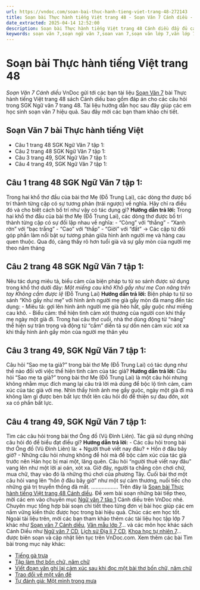 ```yaml
---
url: https://vndoc.com/soan-bai-thuc-hanh-tieng-viet-trang-48-272143
title: Soạn bài Thực hành tiếng Việt trang 48 - Soạn Văn 7 Cánh diều - VnDoc.com
date_extracted: 2025-04-14 12:52:00
description: Soạn bài Thực hành tiếng Việt trang 48 Cánh diều đầy đủ các phần SGK Ngữ Văn 7 Cánh Diều tập 1, giúp các em dễ dàng chuẩn bị bài trước khi tới lớp.
keywords: soạn văn 7,soạn ngữ văn 7,soan van 7,soạn văn lớp 7,văn lớp 7,ngữ văn lớp 7,giải văn 7,soạn văn 7 tập 1,soạn văn lớp 7 tập 1,Soạn bài Thực hành tiếng Việt trang 48,ngữ văn lớp 7 cánh diều,soạn văn 7 cánh diều,bài Thực hành tiếng Việt trang 48,soạn bài Thực hành tiếng Việt Cánh diều,soạn bài lớp 7,Soạn Văn 7 Thực hành tiếng Việt,Soạn Văn lớp 7 Thực hành tiếng Việt,soạn văn 7 bài Thực hành tiếng Việt,soạn bài Thực hành tiếng Việt trang 48 lớp 7
---
```


# Soạn bài Thực hành tiếng Việt trang 48
 _Soạn Văn 7 Cánh diều_
VnDoc gửi tới các bạn tài liệu [Soạn Văn 7](<https://vndoc.com/ngu-van-7-tap-1-cd>) bài Thực hành tiếng Việt trang 48  sách Cánh diều bao gồm đáp án cho các câu hỏi trong SGK Ngữ văn 7 trang 48. Tài liệu hướng dẫn học sau đây giúp các em học sinh soạn văn 7 hiệu quả. Sau đây mời các bạn tham khảo chi tiết.
## Soạn Văn 7 bài Thực hành tiếng Việt
  * Câu 1 trang 48 SGK Ngữ Văn 7 tập 1:
  * Câu 2 trang 48 SGK Ngữ Văn 7 tập 1:
  * Câu 3 trang 49, SGK Ngữ Văn 7 tập 1:
  * Câu 4 trang 49, SGK Ngữ Văn 7 tập 1:

## **Câu 1 trang 48 SGK Ngữ Văn 7 tập 1:**
Trong hai khổ thơ đầu của bài thơ Mẹ \(Đỗ Trung Lai\), các dòng thơ được bố trí thành từng cặp có sự tương phản \(trái ngược\) về nghĩa. Hãy chỉ ra điều đó và cho biết cách bố trí như vậy có tác dụng gì?
**Hướng dẫn trả lời:**
Trong hai khổ thơ đầu của bài thơ Mẹ \(Đỗ Trung Lai\), các dòng thơ được bố trí thành từng cặp có sự đối lập nhau về nghĩa:
\- “Còng” với “thẳng”
\- “Xanh rờn” với “bạc trắng”
\- “Cao” với “thấp”
\- “Giời” với “đất”
→ Các cặp từ đối góp phần làm nổi bật sự tương phản giữa hình ảnh người mẹ và hàng cau quen thuộc. Qua đó, càng thấy rõ hơn tuổi già và sự gầy mòn của người mẹ theo năm tháng
## **Câu 2 trang 48 SGK Ngữ Văn 7 tập 1:**
Nêu tác dụng miêu tả, biểu cảm của biện pháp tu từ so sánh được sử dụng trong khổ thơ dưới đây:
_Một miếng cau khô_
 _Khô gầy như mẹ_
 _Con nâng trên tay_
 _Không cầm được lệ_
\(Đỗ Trung Lai\)
**Hướng dẫn trả lời:**
Biện pháp tu từ so sánh “Khô gầy như mẹ” với hình ảnh người mẹ già gầy mòn đã mang đến tác dụng:
\- Miêu tả: gợi lên hình ảnh người mẹ già héo hắt, gầy guộc như miếng cau khô.
\- Biểu cảm: thể hiện tình cảm xót thương của người con khi thấy mẹ ngày một già đi. Trong hai câu thơ cuối, nhà thơ dùng động từ “nâng” thể hiện sự trân trọng và động từ “cầm” diễn tả sự dồn nén cảm xúc xót xa khi thấy hình ảnh gầy mòn của người mẹ thân yêu
## Câu 3 trang 49, SGK Ngữ Văn 7 tập 1:
Câu hỏi “Sao mẹ ta già?” trong bài thơ Mẹ \(Đỗ Trung Lai\) có tác dụng như thế nào đối với việc thể hiện tình cảm của tác giả?
**Hướng dẫn trả lời:**
Câu hỏi “Sao mẹ ta già?” trong bài thơ Mẹ \(Đỗ Trung Lai\) là một câu hỏi nhưng không nhằm mục đích mang lại câu trả lời mà dùng để bộc lộ tình cảm, cảm xúc của tác giả với mẹ. Nhìn thấy hình ảnh mẹ gầy guộc, ngày một già đi mà không làm gì được bèn bất lực thốt lên câu hỏi đó để thiện sự đau đớn, xót xa có phần bất lực.
## Câu 4 trang 49, SGK Ngữ Văn 7 tập 1:
Tìm các câu hỏi trong bài thơ Ông đồ \(Vũ Đình Liên\). Tác giả sử dụng những câu hỏi đó để biểu đạt điều gì?
**Hướng dẫn trả lời:**
\- Các câu hỏi trong bài thơ Ông đồ \(Vũ Đình Liên\) là:
\+ Người thuê viết nay đâu?
\+ Hồn ở đâu bây giờ?
\- Những câu hỏi nhưng không để hỏi mà để bộc cảm xúc của tác giả trước nên Hán học bị mai một, lãng quên. Câu hỏi “người thuê viết nay đâu” vang lên như một lời ai oán, xót xa. Giờ đây, người ta chẳng còn chơi chữ, mua chữ, thay vào đó là những thú chơi của phương Tây. Cuối bài thơ một câu hỏi vang lên “hồn ở đâu bây giờ” như một sự cảm thương, nuối tiếc cho những giá trị truyền thống đã mất.
..................
Trên đây là [Soạn bài Thực hành tiếng Việt trang 48 Cánh diều](<https://vndoc.com/soan-bai-thuc-hanh-tieng-viet-trang-48-272143>). Để xem bài soạn những bài tiếp theo, mời các em vào chuyên mục [Ngữ văn 7 tập 1](<https://vndoc.com/ngu-van-7-tap-1-cd>) Cánh diều trên VnDoc nhé. Chuyên mục tổng hợp bài soạn chi tiết theo từng đơn vị bài học giúp các em nắm vững kiến thức được học trong bài hiệu quả. Chúc các em học tốt.
Ngoài tài liệu trên, mời các bạn tham khảo thêm các tài liệu học tập lớp 7 khác như [Soạn văn 7 Cánh diều](<https://vndoc.com/ngu-van-7-tap-1-cd>), [Văn mẫu lớp 7](<https://vndoc.com/van-mau-lop7>)... và các môn học khác  sách Cánh Diều như [Ngữ văn 7 CD](<https://vndoc.com/ngu-van-7-tap-1-cd>), [Lịch sử Địa lí 7 CD](<https://vndoc.com/khoa-hoc-tu-nhien-7-cd>), [Khoa học tự nhiên 7](<https://vndoc.com/khoa-hoc-tu-nhien-7-cd>)... được biên soạn và cập nhật liên tục trên VnDoc.com.
Xem thêm các bài Tìm bài trong mục này khác:
  * [Tiếng gà trưa](</soan-bai-lop-7-tieng-ga-trua-114672>)
  * [Tập làm thơ bốn chữ, năm chữ ](</soan-bai-tap-lam-tho-bon-chu-nam-chu-272286>)
  * [Viết đoạn văn ghi lại cảm xúc sau khi đọc một bài thơ bốn chữ, năm chữ ](</soan-bai-viet-doan-van-ghi-lai-cam-xuc-sau-khi-doc-mot-bai-tho-bon-chu-nam-chu-272333>)
  * [Trao đổi về một vấn đề ](</soan-bai-trao-doi-ve-mot-van-de-272337>)
  * [Tự đánh giá: Một mình trong mưa](</soan-bai-tu-danh-gia-mot-minh-trong-mua-272342>)

